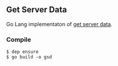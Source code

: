 ## Get Server Data

Go Lang implementaton of [get server data](https://github.com/seanmalloy/get-server-data).

### Compile
```
$ dep ensure
$ go build -o gsd
```
